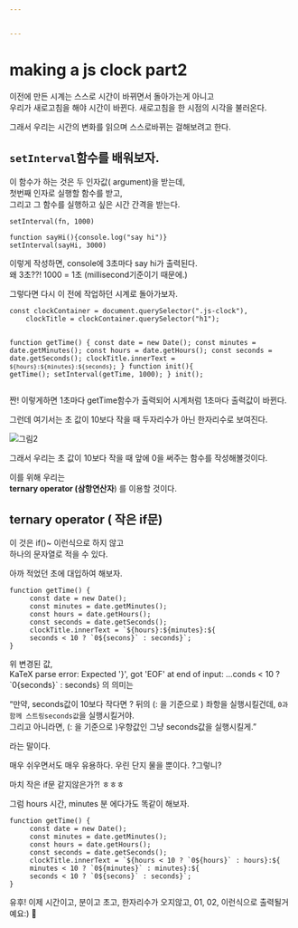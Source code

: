 ```yaml
---


---
```


<h1 id="making-a-js-clock-part2">making a js clock part2</h1>
<p>이전에 만든 시계는 스스로 시간이 바뀌면서 돌아가는게 아니고<br>
우리가 새로고침을 해야 시간이 바뀐다. 새로고침을 한 시점의 시각을 불러온다.</p>
<p>그래서 우리는 시간의 변화를 읽으며 스스로바뀌는 걸해보려고 한다.</p>
<h2 id="setinterval함수를-배워보자."><code>setInterval</code>함수를 배워보자.</h2>
<p>이 함수가 하는 것은 두 인자값( argument)을 받는데,<br>
첫번째 인자로 실행할 함수를 받고,<br>
그리고 그 함수를 실행하고 싶은 시간 간격을 받는다.</p>
<p><code>setInterval(fn, 1000)</code></p>
<pre><code>function sayHi(){console.log("say hi")}
setInterval(sayHi, 3000)
</code></pre>
<p>이렇게 작성하면, console에 3초마다 say hi가 출력된다.<br>
왜 3초??!  1000 = 1초  (millisecond기준이기 때문에.)</p>
<p>그렇다면 다시 이 전에 작업하던 시계로 돌아가보자.</p>
<pre><code>const clockContainer = document.querySelector(".js-clock"),
    clockTitle = clockContainer.querySelector("h1");
    
function getTime() {
	 const date = new Date();
	 const minutes = date.getMinutes();
	 const hours = date.getHours();
	 const seconds = date.getSeconds();
	 clockTitle.innerText = `${hours}:${minutes}:${seconds}`;
}
function init(){
	getTime();
	setInterval(getTime, 1000);
}
init();
</code></pre>
<p>짠! 이렇게하면 1초마다 getTime함수가 출력되어 시계처럼 1초마다 출력값이 바뀐다.</p>
<p>그런데 여기서는 초 값이 10보다 작을 때 두자리수가 아닌 한자리수로 보여진다.</p>
<p><img src="https://user-images.githubusercontent.com/61774575/80177803-b10d8d00-8637-11ea-9e76-8fbe42b6f2f2.jpg" alt="그림2"></p>
<p>그래서 우리는 초 값이 10보다 작을 때 앞에 0을 써주는 함수를 작성해볼것이다.</p>
<p>이를 위해 우리는<br>
<strong>ternary operator (삼항연산자</strong>) 를 이용할 것이다.</p>
<h2 id="ternary-operator--작은-if문">ternary operator ( 작은 if문)</h2>
<p>이 것은 if()~ 이런식으로 하지 않고<br>
하나의 문자열로 적을 수 있다.</p>
<p>아까 적었던 초에 대입하여 해보자.</p>
<pre><code>function getTime() {
	 const date = new Date();
	 const minutes = date.getMinutes();
	 const hours = date.getHours();
	 const seconds = date.getSeconds();
	 clockTitle.innerText = `${hours}:${minutes}:${
	 seconds &lt; 10 ? `0${secons}` : seconds}`;
}
</code></pre>
<p>위 변경된 값,<br>
<span class="katex--inline">KaTeX parse error: Expected '}', got 'EOF' at end of input: …conds &lt; 10 ? `0</span>{seconds}` : seconds}  의 의미는</p>
<p>“만약, seconds값이 10보다 작다면 ? 뒤의  (: 을 기준으로 ) 좌항을 실행시킬건데, <code>0과 함께 스트링seconds값</code>을 실행시킬거야.<br>
그리고 아니라면, (: 을 기준으로 )우항값인 그냥 seconds값을 실행시킬게.”</p>
<p>라는 말이다.</p>
<p>매우 쉬우면서도 매우 유용하다. 우린 단지 물을 뿐이다.  ?그렇니?</p>
<p>마치 작은 if문 같지않은가?! ㅎㅎㅎ</p>
<p>그럼 hours 시간, minutes 분 에다가도 똑같이 해보자.</p>
<pre><code>function getTime() {
	 const date = new Date();
	 const minutes = date.getMinutes();
	 const hours = date.getHours();
	 const seconds = date.getSeconds();
	 clockTitle.innerText = `${hours &lt; 10 ? `0${hours}` : hours}:${
	 minutes &lt; 10 ? `0${minutes}` : minutes}:${
	 seconds &lt; 10 ? `0${secons}` : seconds}`;
}
</code></pre>
<p>유후! 이제 시간이고, 분이고 초고, 한자리수가 오지않고, 01, 02, 이런식으로 출력될거예요:) 🎊</p>

